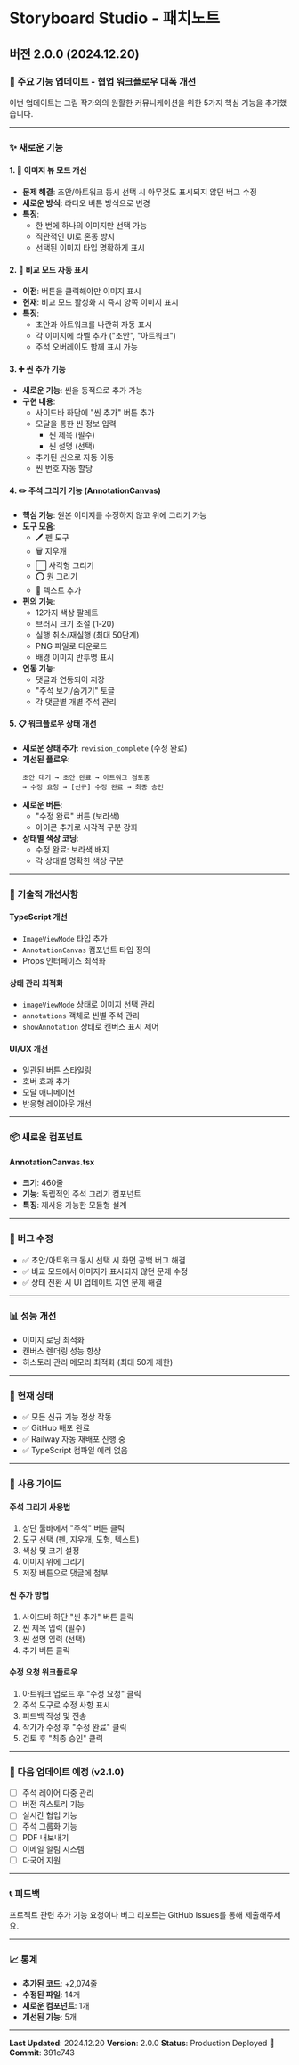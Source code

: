 # Storyboard Studio - 패치노트

## 버전 2.0.0 (2024.12.20)

### 🎨 주요 기능 업데이트 - 협업 워크플로우 대폭 개선

이번 업데이트는 그림 작가와의 원활한 커뮤니케이션을 위한 5가지 핵심 기능을 추가했습니다.

---

### ✨ 새로운 기능

#### 1. 📸 이미지 뷰 모드 개선
- **문제 해결**: 초안/아트워크 동시 선택 시 아무것도 표시되지 않던 버그 수정
- **새로운 방식**: 라디오 버튼 방식으로 변경
- **특징**:
  - 한 번에 하나의 이미지만 선택 가능
  - 직관적인 UI로 혼동 방지
  - 선택된 이미지 타입 명확하게 표시

#### 2. 🔄 비교 모드 자동 표시
- **이전**: 버튼을 클릭해야만 이미지 표시
- **현재**: 비교 모드 활성화 시 즉시 양쪽 이미지 표시
- **특징**:
  - 초안과 아트워크를 나란히 자동 표시
  - 각 이미지에 라벨 추가 ("초안", "아트워크")
  - 주석 오버레이도 함께 표시 가능

#### 3. ➕ 씬 추가 기능
- **새로운 기능**: 씬을 동적으로 추가 가능
- **구현 내용**:
  - 사이드바 하단에 "씬 추가" 버튼 추가
  - 모달을 통한 씬 정보 입력
    - 씬 제목 (필수)
    - 씬 설명 (선택)
  - 추가된 씬으로 자동 이동
  - 씬 번호 자동 할당

#### 4. ✏️ 주석 그리기 기능 (AnnotationCanvas)
- **핵심 기능**: 원본 이미지를 수정하지 않고 위에 그리기 가능
- **도구 모음**:
  - 🖊️ 펜 도구
  - 🗑️ 지우개
  - ⬜ 사각형 그리기
  - ⭕ 원 그리기
  - 📝 텍스트 추가
- **편의 기능**:
  - 12가지 색상 팔레트
  - 브러시 크기 조절 (1-20)
  - 실행 취소/재실행 (최대 50단계)
  - PNG 파일로 다운로드
  - 배경 이미지 반투명 표시
- **연동 기능**:
  - 댓글과 연동되어 저장
  - "주석 보기/숨기기" 토글
  - 각 댓글별 개별 주석 관리

#### 5. 📋 워크플로우 상태 개선
- **새로운 상태 추가**: `revision_complete` (수정 완료)
- **개선된 플로우**:
  ```
  초안 대기 → 초안 완료 → 아트워크 검토중 
  → 수정 요청 → [신규] 수정 완료 → 최종 승인
  ```
- **새로운 버튼**:
  - "수정 완료" 버튼 (보라색)
  - 아이콘 추가로 시각적 구분 강화
- **상태별 색상 코딩**:
  - 수정 완료: 보라색 배지
  - 각 상태별 명확한 색상 구분

---

### 🔧 기술적 개선사항

#### TypeScript 개선
- `ImageViewMode` 타입 추가
- `AnnotationCanvas` 컴포넌트 타입 정의
- Props 인터페이스 최적화

#### 상태 관리 최적화
- `imageViewMode` 상태로 이미지 선택 관리
- `annotations` 객체로 씬별 주석 관리
- `showAnnotation` 상태로 캔버스 표시 제어

#### UI/UX 개선
- 일관된 버튼 스타일링
- 호버 효과 추가
- 모달 애니메이션
- 반응형 레이아웃 개선

---

### 📦 새로운 컴포넌트

#### AnnotationCanvas.tsx
- **크기**: 460줄
- **기능**: 독립적인 주석 그리기 컴포넌트
- **특징**: 재사용 가능한 모듈형 설계

---

### 🐛 버그 수정
- ✅ 초안/아트워크 동시 선택 시 화면 공백 버그 해결
- ✅ 비교 모드에서 이미지가 표시되지 않던 문제 수정
- ✅ 상태 전환 시 UI 업데이트 지연 문제 해결

---

### 📊 성능 개선
- 이미지 로딩 최적화
- 캔버스 렌더링 성능 향상
- 히스토리 관리 메모리 최적화 (최대 50개 제한)

---

### 🎯 현재 상태
- ✅ 모든 신규 기능 정상 작동
- ✅ GitHub 배포 완료
- ✅ Railway 자동 재배포 진행 중
- ✅ TypeScript 컴파일 에러 없음

---

### 📝 사용 가이드

#### 주석 그리기 사용법
1. 상단 툴바에서 "주석" 버튼 클릭
2. 도구 선택 (펜, 지우개, 도형, 텍스트)
3. 색상 및 크기 설정
4. 이미지 위에 그리기
5. 저장 버튼으로 댓글에 첨부

#### 씬 추가 방법
1. 사이드바 하단 "씬 추가" 버튼 클릭
2. 씬 제목 입력 (필수)
3. 씬 설명 입력 (선택)
4. 추가 버튼 클릭

#### 수정 요청 워크플로우
1. 아트워크 업로드 후 "수정 요청" 클릭
2. 주석 도구로 수정 사항 표시
3. 피드백 작성 및 전송
4. 작가가 수정 후 "수정 완료" 클릭
5. 검토 후 "최종 승인" 클릭

---

### 🔄 다음 업데이트 예정 (v2.1.0)
- [ ] 주석 레이어 다중 관리
- [ ] 버전 히스토리 기능
- [ ] 실시간 협업 기능
- [ ] 주석 그룹화 기능
- [ ] PDF 내보내기
- [ ] 이메일 알림 시스템
- [ ] 다국어 지원

---

### 📞 피드백
프로젝트 관련 추가 기능 요청이나 버그 리포트는 GitHub Issues를 통해 제출해주세요.

---

### 📈 통계
- **추가된 코드**: +2,074줄
- **수정된 파일**: 14개
- **새로운 컴포넌트**: 1개
- **개선된 기능**: 5개

---

**Last Updated**: 2024.12.20
**Version**: 2.0.0
**Status**: Production Deployed 🚀
**Commit**: 391c743